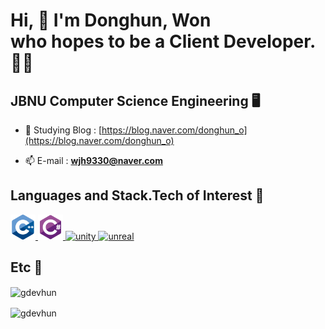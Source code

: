 <h1 align="left">Hi, 👋 I'm Donghun, Won </br>
who hopes to be a Client Developer. 👨‍💻</h1>
<h2 align="left">JBNU Computer Science Engineering 🖥 </h2>

- 📝 Studying Blog : [https://blog.naver.com/donghun_o](https://blog.naver.com/donghun_o)

- 📫 E-mail : **wjh9330@naver.com**


<p align="left">
</p>

<h2 align="left"> Languages and Stack.Tech of Interest 💭 </h2>
<p align="left"> <a href="https://www.w3schools.com/cpp/" target="_blank" rel="noreferrer"> <img src="https://raw.githubusercontent.com/devicons/devicon/master/icons/cplusplus/cplusplus-original.svg" alt="cplusplus" width="40" height="40"/> </a> <a href="https://www.w3schools.com/cs/" target="_blank" rel="noreferrer"> <img src="https://raw.githubusercontent.com/devicons/devicon/master/icons/csharp/csharp-original.svg" alt="csharp" width="40" height="40"/> </a> <a href="https://unity.com/" target="_blank" rel="noreferrer"> <img src="https://www.vectorlogo.zone/logos/unity3d/unity3d-icon.svg" alt="unity" width="40" height="40"/> </a> <a href="https://unrealengine.com/" target="_blank" rel="noreferrer"> <img src="https://raw.githubusercontent.com/kenangundogan/fontisto/036b7eca71aab1bef8e6a0518f7329f13ed62f6b/icons/svg/brand/unreal-engine.svg" alt="unreal" width="40" height="40"/> </a> </p>
<h2 align="left"> Etc 📎</h2>
<p><img align="center" src="https://github-readme-stats.vercel.app/api/top-langs?username=gdevhun&show_icons=true&locale=en&layout=compact" alt="gdevhun" /></p>

<p><img align="center" src="https://github-readme-stats.vercel.app/api?username=gdevhun&show_icons=true&locale=en" alt="gdevhun" /></p>

